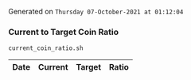 Generated on `Thursday 07-October-2021 at 01:12:04`

### Current to Target Coin Ratio
`current_coin_ratio.sh`

Date|Current|Target|Ratio
---|---|---|---
